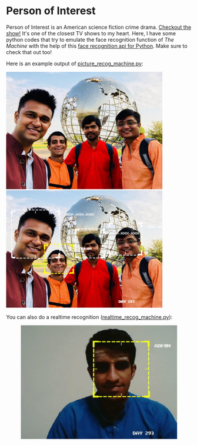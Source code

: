 # Person of Interest
Person of Interest is an American science fiction crime drama. [Checkout the show!](https://www.netflix.com/title/70197042) It's one of the closest TV shows to my heart. Here, I have some python codes that try to emulate the face recognition function of _The Machine_ with the help of this [face recognition api for Python](https://github.com/ageitgey/face_recognition). Make sure to check that out too!

Here is an example output of [picture_recog_machine.py](https://github.com/arvindb95/Person_of_Interest/blob/master/picture_recog_machine.py):

<img src="https://github.com/arvindb95/Person_of_Interest/blob/master/test_image.jpg" title="Test image" width="425px"/> <img src="https://github.com/arvindb95/Person_of_Interest/blob/master/recog_result.jpg" title="ADMIN identified by The Machine" width="425px"/>

You can also do a realtime recognition ([realtime_recog_machine.py](https://github.com/arvindb95/Person_of_Interest/blob/master/realtime_recog_machine.py)):
<p align="center">
<img src="https://github.com/arvindb95/Person_of_Interest/blob/master/realtime_recog.gif" title="Real time recognition" width="425px"/>
</p>
